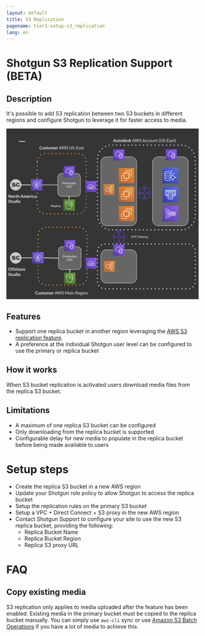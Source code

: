 ```yaml
---
layout: default
title: S3 Replication
pagename: tier1-setup-s3_replication
lang: en
---
```


# Shotgun S3 Replication Support (BETA)

## Description

It's possible to add S3 replication between two S3 buckets in different regions and configure Shotgun to leverage it for faster access to media.

![S3 Replication Diagram](../images/tier1-s3-replication.png)

## Features

 * Support one replica bucket in another region leveraging the [AWS S3 replication feature](https://docs.aws.amazon.com/AmazonS3/latest/dev/replication.html).
 * A preference at the individual Shotgun user level can be configured to use the primary or replica bucket

## How it works

When S3 bucket replication is activated users download media files from the replica S3 bucket.

## Limitations

 * A maximum of one replica S3 bucket can be configured
 * Only downloading from the replica bucket is supported
 * Configurable delay for new media to populate in the replica bucket before being made available to users

# Setup steps

  * Create the replica S3 bucket in a new AWS region
  * Update your Shotgun role policy to allow Shotgun to access the replica bucket
  * Setup the replication rules on the primary S3 bucket
  * Setup a VPC + Direct Connect + S3 proxy in the new AWS region
  * Contact Shotgun Support to configure your site to use the new S3 replica bucket, providing the following:
    * Replica Bucket Name
    * Replica Bucket Region
    * Replica S3 proxy URL

# FAQ

## Copy existing media

S3 replication only applies to media uploaded after the feature has been enabled. Existing media in the primary bucket must be copied to the replica bucket manually. You can simply use `aws-cli` sync or use [Amazon S3 Batch Operations](https://aws.amazon.com/s3/features/batch-operations/) if you have a lot of media to achieve this.
